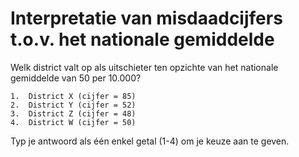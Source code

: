 #  Interpretatie van misdaadcijfers t.o.v. het nationale gemiddelde

Welk district valt op als uitschieter ten opzichte van het nationale gemiddelde van 50 per 10.000?

    1.	District X (cijfer = 85)
    2.	District Y (cijfer = 52)
    3.	District Z (cijfer = 48)
    4.	District W (cijfer = 50)

Typ je antwoord als één enkel getal (1-4) om je keuze aan te geven.

